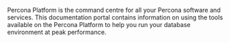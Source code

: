 Percona Platform is the command centre for all your Percona software and services. 
This documentation portal contains information on using the tools available on the Percona Platform to help you run your database environment at peak performance.